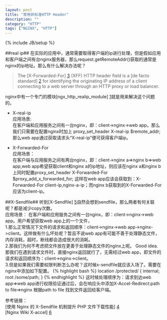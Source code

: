 ```yaml
---
layout: post
title: "常用非标准HTTP Header"
description: ""
category: "HTTP"
tags: ["NGINX", "HTTP"]
---
```

{% include JB/setup %}

##real ip##
  在实际的应用中，通常需要取得客户端的ip进行处理，但是假如应用和客户端之间有台nginx服务器，那么request.getRemoteAddr()获取的通常是nginx的ip地址。那么有什么解决办法呢？
>The [X-Forwarded-For] [3] (XFF) HTTP header field is a [de facto standard] [2] for identifying the originating IP address of a client connecting to a web server through an HTTP proxy or load balancer. 

nginx中有一个专门的模块[ngx_http_realip_module] [1]就是用来解决这个问题的。

- X-real-ip  
应用场景:  
在客户端和应用服务之间有一台nginx，即：client->nginx->web app。那么我们只需要在配置nginx时加上  proxy_set_header  X-real-ip  $remote_addr;  那么web app通过获取请求头“X-real-ip”便可获得客户端ip。

- X-Forwarded-For  
应用场景：  
在客户端与应用服务之间有两台nginx，即：client->nginx a=>nginx b=>web app,web app希望获取client和nginx a的ip地址，则应该在nginx a和nginx b上同时配置proxy_set_header X-Forwarded-For $proxy_add_x_forwarded_for; 这样在web app应该会获取到：X-Forwarded-For client-ip,nginx-a-ip；而nginx b获取到的X-Forwarded-For应该为client-ip。

##X-Sendfile##
听到[X-Sendfile] [5]自然会想到sendfile，那么两者有何关联呢？都是减少copy次数。  
应用场景：
在客户端和应用服务之间有一台nginx，即：client->nginx->web app。用户希望获取web app上的一个文件，  
1.那么正常情况下文件的请求和返回顺序：client->nginx->web app->nginx->client。这样做有什么坏处呢？暂且不说web app有可能不善于处理静态文件，内存消耗，超时，断线都会造成很大的消耗。  
2.那我们为何不考虑把文件放在更善于处理静态文件的nginx上呢。
Good idea. 那我们在遇到请求文件时，直接nginx返回就行了，无需经过web app，即文件的请求和返回顺序为：client->nginx->client。  
3.但是如果我们需要权限判断怎么办呢？这时候x-sendfile就应该入场了。需要在nginx中添加如下配置。
{% highlight bash %}
location /protected/ {
  internal;
  root   /some/path;
}
{% endhighlight %} 
这时候处理顺序为：请求到达web app=>web app进行权限验证通过后，会在响应头中添加X-Accel-Redirect:path to file=>nginx 根据path to file 找到文件返回给客户端。

参考链接：  
[使用 Nginx 的 X-Sendfile 机制提升 PHP 文件下载性能] [4]  
[Nginx Wiki X-accel] [6]  
    

[1]: http://nginx.org/en/docs/http/ngx_http_realip_module.html
[2]: http://en.wikipedia.org/wiki/De_facto_standard
[3]: http://en.wikipedia.org/wiki/X-Forwarded-For
[4]: http://www.lovelucy.info/x-sendfile-in-nginx.html
[5]: http://wiki.nginx.org/XSendfile
[6]: http://wiki.nginx.org/X-accel
